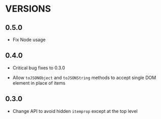 # VERSIONS

## 0.5.0

-   Fix Node usage

## 0.4.0

-   Critical bug fixes to 0.3.0

-   Allow `toJSONObject` and `toJSONString` methods to accept single
    DOM element in place of items

## 0.3.0

-   Change API to avoid hidden `itemprop` except at the top level
